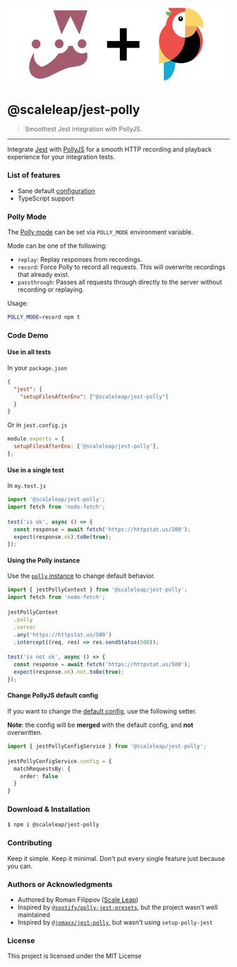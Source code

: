 ![](https://raw.githubusercontent.com/ScaleLeap/jest-polly/master/docs/assets/logo.png)

@scaleleap/jest-polly
=======================================

> Smoothest Jest integration with PollyJS.

* * *

Integrate [Jest](https://github.com/facebook/jest) with [PollyJS](https://github.com/Netflix/pollyjs/) for a smooth HTTP recording and playback experience for your integration tests.

### List of features

 * Sane default [configuration](./src/config.ts#L16)
 * TypeScript support

### Polly Mode

The [Polly mode](https://netflix.github.io/pollyjs/#/configuration?id=mode) can be set via `POLLY_MODE` environment variable.

Mode can be one of the following:

 * `replay`: Replay responses from recordings.
 * `record`: Force Polly to record all requests. This will overwrite recordings that already exist.
 * `passthrough`: Passes all requests through directly to the server without recording or replaying.

Usage:

```sh
POLLY_MODE=record npm t
```

### Code Demo

#### Use in all tests

In your `package.json`

```json
{
  "jest": {
    "setupFilesAfterEnv": ["@scaleleap/jest-polly"]
  }
}
```

Or in `jest.config.js`

```js
module.exports = {
  setupFilesAfterEnv: ['@scaleleap/jest-polly'],
};
```

#### Use in a single test

In `my.test.js`

```ts
import '@scaleleap/jest-polly';
import fetch from 'node-fetch';

test('is ok', async () => {
  const response = await fetch('https://httpstat.us/200');
  expect(response.ok).toBe(true);
});
```

#### Using the Polly instance

Use the [`polly` instance](https://netflix.github.io/pollyjs/#/api) to change default behavior.

```ts
import { jestPollyContext } from '@scaleleap/jest-polly';
import fetch from 'node-fetch';

jestPollyContext
  .polly
  .server
  .any('https://httpstat.us/500')
  .intercept((req, res) => res.sendStatus(500));

test('is not ok', async () => {
  const response = await fetch('https://httpstat.us/500');
  expect(response.ok).not.toBe(true);
});
```

#### Change PollyJS default config

If you want to change the [default config](./src/config.ts#L16), use the following setter.

**Note**: the config will be **merged** with the default config, and **not** overwritten.

```ts
import { jestPollyConfigService } from '@scaleleap/jest-polly';

jestPollyConfigService.config = {
  matchRequestsBy: {
    order: false
  }
}
```

### Download & Installation

```sh
$ npm i @scaleleap/jest-polly
```

### Contributing

Keep it simple. Keep it minimal. Don't put every single feature just because you can.

### Authors or Acknowledgments

* Authored by Roman Filippov ([Scale Leap](https://www.scaleleap.com))
* Inspired by [`@spotify/polly-jest-presets`](https://github.com/spotify/polly-jest-presets), but the project wasn't well maintained
* Inspired by [`@jomaxx/jest-polly`](https://github.com/jomaxx/jest-polly), but wasn't using `setup-polly-jest`

### License

This project is licensed under the MIT License
